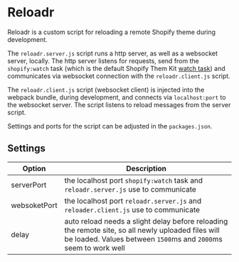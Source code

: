 # Reloadr

Reloadr is a custom script for reloading a remote Shopify theme during development.

The `reloadr.server.js` script runs a http server, as well as a websocket server, locally. The http server listens for requests, send from the `shopify:watch` task (which is the default Shopify Them Kit [watch task](https://shopify.github.io/themekit/commands#watch)) and communicates via websocket connection with the `reloadr.client.js` script.

The `reloadr.client.js` script (websocket client) is injected into the webpack bundle, during development, and connects via `localhost:port` to the websocket server. The script listens to reload messages from the server script.

Settings and ports for the script can be adjusted in the `packages.json`.

## Settings
| Option | Description |
| - | - |
| serverPort | the localhost port `shopify:watch` task and `reloadr.server.js` use to communicate |
| websoketPort | the localhost port `reloadr.server.js` and `reloader.client.js` use to communicate |
| delay | auto reload needs a slight delay before reloading the remote site, so all newly uploaded files will be loaded. Values between `1500`ms and `2000`ms seem to work well |